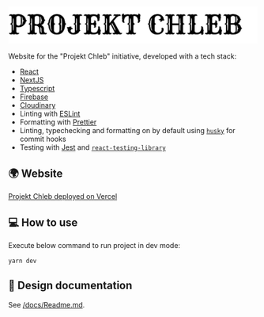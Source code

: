 ![dwadwa](./public/logo.png)

Website for the "Projekt Chleb" initiative, developed with a tech stack:

- [React](https://reactjs.org)
- [NextJS](https://nextjs.org)
- [Typescript](https://www.typescriptlang.org/)
- [Firebase](https://firebase.google.com)
- [Cloudinary](https://cloudinary.com)
- Linting with [ESLint](https://eslint.org/)
- Formatting with [Prettier](https://prettier.io/)
- Linting, typechecking and formatting on by default using [`husky`](https://github.com/typicode/husky) for commit hooks
- Testing with [Jest](https://jestjs.io/) and [`react-testing-library`](https://testing-library.com/docs/react-testing-library/intro)

## 🌍 Website

[Projekt Chleb deployed on Vercel](https://projekt-chleb-website.vercel.app)

## 💻 How to use

Execute below command to run project in dev mode:

```bash
yarn dev
```

## 🎨 Design documentation

See [/docs/Readme.md](/docs/Readme.md).
